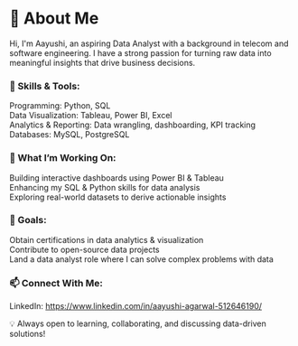 # 👋 About Me
Hi, I'm Aayushi, an aspiring Data Analyst with a background in telecom and software engineering. I have a strong passion for turning raw data into meaningful insights that drive business decisions.

### 🔹 Skills & Tools:
Programming: Python, SQL<br/>
Data Visualization: Tableau, Power BI, Excel<br/>
Analytics & Reporting: Data wrangling, dashboarding, KPI tracking<br/>
Databases: MySQL, PostgreSQL<br/>
### 📌 What I’m Working On:
Building interactive dashboards using Power BI & Tableau<br/>
Enhancing my SQL & Python skills for data analysis<br/>
Exploring real-world datasets to derive actionable insights<br/>
### 🚀 Goals:
Obtain certifications in data analytics & visualization<br/>
Contribute to open-source data projects<br/>
Land a data analyst role where I can solve complex problems with data<br/>
### 📫 Connect With Me:
LinkedIn: https://www.linkedin.com/in/aayushi-agarwal-512646190/<br/>

💡 Always open to learning, collaborating, and discussing data-driven solutions!
